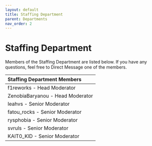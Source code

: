 ```yaml
---
layout: default
title: Staffing Department
parent: Departments
nav_order: 2
---
```


# Staffing Department
Members of the Staffing Department are listed below. If you have any questions, feel free to Direct Message one of the members.

| Staffing Department Members      | 
|:-------------|
| f1reworks - Head Moderator |
| ZenobiaBaryanou - Head Moderator |
| Ieahvs - Senior Moderator |
| fatou_rocks - Senior Moderator |
| rysphobia - Senior Moderator |
| svruls - Senior Moderator |
| KAIT0_KlD - Senior Moderator |
